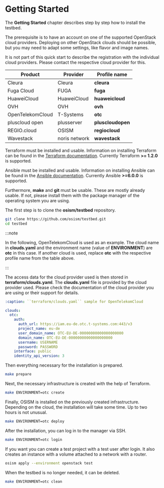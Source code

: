 # Getting Started

The **Getting Started** chapter describes step by step how to install the testbed.

The prerequisite is to have an account on one of the supported OpenStack cloud providers.
Deploying on other OpenStack clouds should be possible, but you may need to adapt some
settings, like flavor and image names.

It is not part of this quick start to describe the registration with the individual cloud
providers. Please contact the respective cloud provider for this.

Product          | Provider      | Profile name
-----------------|---------------|--------------
Cleura           | Cleura        | **cleura**
Fuga Cloud       | FUGA          | **fuga**
HuaweiCloud      | HuaweiCloud   | **huaweicloud**
OVH              | OVH           | **ovh**
OpenTelekomCloud | T-Systems     | **otc**
pluscloud open   | plusserver    | **pluscloudopen**
REGIO.cloud      | OSISM         | **regiocloud**
Wavestack        | noris network | **wavestack**

Terraform must be installed and usable. Information on installing Terraform can be found in the
[Terraform documentation](https://learn.hashicorp.com/tutorials/terraform/install-cli).
Currently Terraform **>= 1.2.0** is supported.

Ansible must be installed and usable. Information on installing Ansible can be found in
the [Ansible documentation](https://docs.ansible.com/ansible/latest/installation_guide/intro_installation.html).
Currently Ansible **>=6.0.0** is supported.

Furthermore, **make** and **git** must be usable. These are mostly already usable. If not,
please install them with the package manager of the operating system you are using.

The first step is to clone the **osism/testbed** repository.

```sh
git clone https://github.com/osism/testbed.git
cd testbed
```

:::note

In the following, OpenTelekomCloud is used as an example. The cloud name in **clouds.yaml**
and the environment name (value of **ENVIRONMENT**) are **otc** in this case. If another cloud
is used, replace **otc** with the respective profile name from the table above.

:::

The access data for the cloud provider used is then stored in **terraform/clouds.yaml**.
The **clouds.yaml** file is provided by the cloud provider used. Please check the documentation
of the cloud provider you are using or their support for details.

```yaml
:caption: ``terraform/clouds.yaml`` sample for OpenTelekomCloud

clouds:
  otc:
    auth:
      auth_url: https://iam.eu-de.otc.t-systems.com:443/v3
      project_name: eu-de
      user_domain_name: OTC-EU-DE-00000000000000000000
      domain_name: OTC-EU-DE-00000000000000000000
      username: USERNAME
      password: PASSWORD
    interface: public
    identity_api_version: 3
```

Then everything necessary for the installation is prepared.

```sh
make prepare
```

Next, the necessary infrastructure is created with the help of Terraform.

```sh
make ENVIRONMENT=otc create
```

Finally, OSISM is installed on the previously created infrastructure. Depending on
the cloud, the installation will take some time. Up to two hours is not unusual.

```sh
make ENVIRONMENT=otc deploy
```

After the installation, you can log in to the manager via SSH.

```sh
make ENVIRONMENT=otc login
```

If you want you can create a test project with a test user after login. It also
creates an instance with a volume attached to a network with a router.

```sh
osism apply --environment openstack test
```

When the testbed is no longer needed, it can be deleted.

```sh
make ENVIRONMENT=otc clean
```
